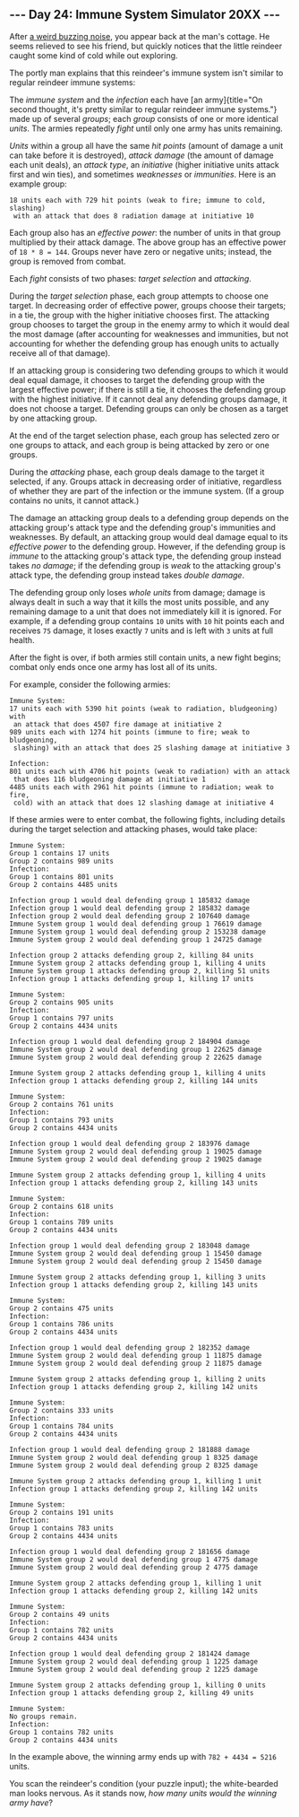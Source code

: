## \-\-- Day 24: Immune System Simulator 20XX \-\--

After [a weird buzzing
noise](https://www.youtube.com/watch?v=NDVjLt_QHL8&t=7), you appear back
at the man\'s cottage. He seems relieved to see his friend, but quickly
notices that the little reindeer caught some kind of cold while out
exploring.

The portly man explains that this reindeer\'s immune system isn\'t
similar to regular reindeer immune systems:

The *immune system* and the *infection* each have [an
army]{title="On second thought, it's pretty similar to regular reindeer immune systems."}
made up of several *groups*; each *group* consists of one or more
identical *units*. The armies repeatedly *fight* until only one army has
units remaining.

*Units* within a group all have the same *hit points* (amount of damage
a unit can take before it is destroyed), *attack damage* (the amount of
damage each unit deals), an *attack type*, an *initiative* (higher
initiative units attack first and win ties), and sometimes *weaknesses*
or *immunities*. Here is an example group:

    18 units each with 729 hit points (weak to fire; immune to cold, slashing)
     with an attack that does 8 radiation damage at initiative 10

Each group also has an *effective power*: the number of units in that
group multiplied by their attack damage. The above group has an
effective power of `18 * 8 = 144`. Groups never have zero or negative
units; instead, the group is removed from combat.

Each *fight* consists of two phases: *target selection* and *attacking*.

During the *target selection* phase, each group attempts to choose one
target. In decreasing order of effective power, groups choose their
targets; in a tie, the group with the higher initiative chooses first.
The attacking group chooses to target the group in the enemy army to
which it would deal the most damage (after accounting for weaknesses and
immunities, but not accounting for whether the defending group has
enough units to actually receive all of that damage).

If an attacking group is considering two defending groups to which it
would deal equal damage, it chooses to target the defending group with
the largest effective power; if there is still a tie, it chooses the
defending group with the highest initiative. If it cannot deal any
defending groups damage, it does not choose a target. Defending groups
can only be chosen as a target by one attacking group.

At the end of the target selection phase, each group has selected zero
or one groups to attack, and each group is being attacked by zero or one
groups.

During the *attacking* phase, each group deals damage to the target it
selected, if any. Groups attack in decreasing order of initiative,
regardless of whether they are part of the infection or the immune
system. (If a group contains no units, it cannot attack.)

The damage an attacking group deals to a defending group depends on the
attacking group\'s attack type and the defending group\'s immunities and
weaknesses. By default, an attacking group would deal damage equal to
its *effective power* to the defending group. However, if the defending
group is *immune* to the attacking group\'s attack type, the defending
group instead takes *no damage*; if the defending group is *weak* to the
attacking group\'s attack type, the defending group instead takes
*double damage*.

The defending group only loses *whole units* from damage; damage is
always dealt in such a way that it kills the most units possible, and
any remaining damage to a unit that does not immediately kill it is
ignored. For example, if a defending group contains `10` units with `10`
hit points each and receives `75` damage, it loses exactly `7` units and
is left with `3` units at full health.

After the fight is over, if both armies still contain units, a new fight
begins; combat only ends once one army has lost all of its units.

For example, consider the following armies:

    Immune System:
    17 units each with 5390 hit points (weak to radiation, bludgeoning) with
     an attack that does 4507 fire damage at initiative 2
    989 units each with 1274 hit points (immune to fire; weak to bludgeoning,
     slashing) with an attack that does 25 slashing damage at initiative 3

    Infection:
    801 units each with 4706 hit points (weak to radiation) with an attack
     that does 116 bludgeoning damage at initiative 1
    4485 units each with 2961 hit points (immune to radiation; weak to fire,
     cold) with an attack that does 12 slashing damage at initiative 4

If these armies were to enter combat, the following fights, including
details during the target selection and attacking phases, would take
place:

    Immune System:
    Group 1 contains 17 units
    Group 2 contains 989 units
    Infection:
    Group 1 contains 801 units
    Group 2 contains 4485 units

    Infection group 1 would deal defending group 1 185832 damage
    Infection group 1 would deal defending group 2 185832 damage
    Infection group 2 would deal defending group 2 107640 damage
    Immune System group 1 would deal defending group 1 76619 damage
    Immune System group 1 would deal defending group 2 153238 damage
    Immune System group 2 would deal defending group 1 24725 damage

    Infection group 2 attacks defending group 2, killing 84 units
    Immune System group 2 attacks defending group 1, killing 4 units
    Immune System group 1 attacks defending group 2, killing 51 units
    Infection group 1 attacks defending group 1, killing 17 units

    Immune System:
    Group 2 contains 905 units
    Infection:
    Group 1 contains 797 units
    Group 2 contains 4434 units

    Infection group 1 would deal defending group 2 184904 damage
    Immune System group 2 would deal defending group 1 22625 damage
    Immune System group 2 would deal defending group 2 22625 damage

    Immune System group 2 attacks defending group 1, killing 4 units
    Infection group 1 attacks defending group 2, killing 144 units

    Immune System:
    Group 2 contains 761 units
    Infection:
    Group 1 contains 793 units
    Group 2 contains 4434 units

    Infection group 1 would deal defending group 2 183976 damage
    Immune System group 2 would deal defending group 1 19025 damage
    Immune System group 2 would deal defending group 2 19025 damage

    Immune System group 2 attacks defending group 1, killing 4 units
    Infection group 1 attacks defending group 2, killing 143 units

    Immune System:
    Group 2 contains 618 units
    Infection:
    Group 1 contains 789 units
    Group 2 contains 4434 units

    Infection group 1 would deal defending group 2 183048 damage
    Immune System group 2 would deal defending group 1 15450 damage
    Immune System group 2 would deal defending group 2 15450 damage

    Immune System group 2 attacks defending group 1, killing 3 units
    Infection group 1 attacks defending group 2, killing 143 units

    Immune System:
    Group 2 contains 475 units
    Infection:
    Group 1 contains 786 units
    Group 2 contains 4434 units

    Infection group 1 would deal defending group 2 182352 damage
    Immune System group 2 would deal defending group 1 11875 damage
    Immune System group 2 would deal defending group 2 11875 damage

    Immune System group 2 attacks defending group 1, killing 2 units
    Infection group 1 attacks defending group 2, killing 142 units

    Immune System:
    Group 2 contains 333 units
    Infection:
    Group 1 contains 784 units
    Group 2 contains 4434 units

    Infection group 1 would deal defending group 2 181888 damage
    Immune System group 2 would deal defending group 1 8325 damage
    Immune System group 2 would deal defending group 2 8325 damage

    Immune System group 2 attacks defending group 1, killing 1 unit
    Infection group 1 attacks defending group 2, killing 142 units

    Immune System:
    Group 2 contains 191 units
    Infection:
    Group 1 contains 783 units
    Group 2 contains 4434 units

    Infection group 1 would deal defending group 2 181656 damage
    Immune System group 2 would deal defending group 1 4775 damage
    Immune System group 2 would deal defending group 2 4775 damage

    Immune System group 2 attacks defending group 1, killing 1 unit
    Infection group 1 attacks defending group 2, killing 142 units

    Immune System:
    Group 2 contains 49 units
    Infection:
    Group 1 contains 782 units
    Group 2 contains 4434 units

    Infection group 1 would deal defending group 2 181424 damage
    Immune System group 2 would deal defending group 1 1225 damage
    Immune System group 2 would deal defending group 2 1225 damage

    Immune System group 2 attacks defending group 1, killing 0 units
    Infection group 1 attacks defending group 2, killing 49 units

    Immune System:
    No groups remain.
    Infection:
    Group 1 contains 782 units
    Group 2 contains 4434 units

In the example above, the winning army ends up with `782 + 4434 = 5216`
units.

You scan the reindeer\'s condition (your puzzle input); the
white-bearded man looks nervous. As it stands now, *how many units would
the winning army have*?

